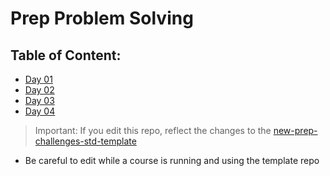 # Prep Problem Solving

## Table of Content:
- [Day 01](day-01/Challenge01.js)
- [Day 02](day-02/Challenge02.js)
- [Day 03](day-03/Challenge03.js)
- [Day 04](day-04/Challenge04.js)


> Important:
If you edit this repo, reflect  the changes to the [new-prep-challenges-std-template](https://github.com/LTUC/new-prep-challenges-std-template/blob/main/bin/pull-challenge.sh)
- Be careful to edit while a course is running and using the template repo
